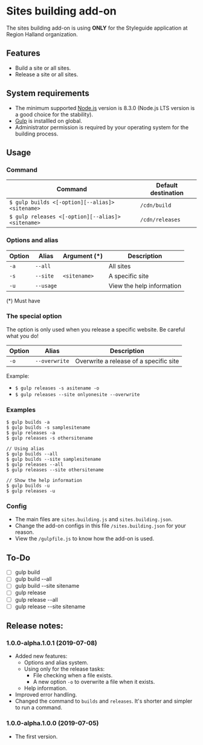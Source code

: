 # Sites building add-on
The sites building add-on is using __ONLY__ for the Styleguide application at Region Halland organization.

## Features
* Build a site or all sites.
* Release a site or all sites.

## System requirements
* The minimum supported [Node.js](https://nodejs.org/) version is 8.3.0 (Node.js LTS version is a good choice for the stability).
* [Gulp](https://gulpjs.com/) is installled on global.
* Administrator permission is required by your operating system for the building process.

## Usage
### Command
|Command|Default destination|
|---|---|
|`$ gulp builds <[-option][--alias]> <sitename>`|`/cdn/build`|
|`$ gulp releases <[-option][--alias]> <sitename>`|`/cdn/releases`|

### Options and alias
|Option|Alias|Argument (*)|Description|
|---|---|---|---|
|`-a`|`--all`||All sites|
|`-s`|`--site`|`<sitename>`|A specific site|
|`-u`|`--usage`||View the help information|

(*) Must have

### The special option
The option is only used when you release a specific website. Be careful what you do!

|Option|Alias|Description|
|---|---|---|
|`-o`|`--overwrite`|Overwrite a release of a specific site|

Example:
* `$ gulp releases -s asitename -o`
* `$ gulp releases --site onlyonesite --overwrite`

### Examples
```
$ gulp builds -a
$ gulp builds -s samplesitename
$ gulp releases -a
$ gulp releases -s othersitename

// Using alias
$ gulp builds --all
$ gulp builds --site samplesitename
$ gulp releases --all
$ gulp releases --site othersitename

// Show the help information
$ gulp builds -u
$ gulp releases -u
```


### Config
* The main files are `sites.building.js` and `sites.building.json`.
* Change the add-on configs in this file `/sites.building.json` for your reason.
* View the `/gulpfile.js` to know how the add-on is used.

## To-Do
* [ ] gulp build
* [ ] gulp build --all
* [ ] gulp build --site sitename
* [ ] gulp release
* [ ] gulp release --all
* [ ] gulp release --site sitename

## Release notes:
### 1.0.0-alpha.1.0.1 (2019-07-08)
* Added new features:
    * Options and alias system.
    * Using only for the release tasks:
        * File checking when a file exists. 
        * A new option `-o` to overwrite a file when it exists.
    * Help information.
* Improved error handling.
* Changed the command to `builds` and `releases`. It's shorter and simpler to run a command.

### 1.0.0-alpha.1.0.0 (2019-07-05)
* The first version.
